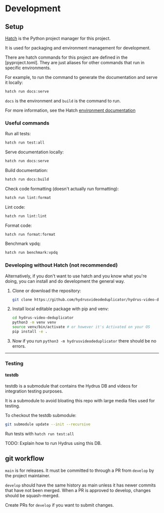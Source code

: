 # Development

## Setup

[Hatch](https://hatch.pypa.io/latest/) is the Python project manager for this project.

It is used for packaging and environment management for development.

There are hatch commands for this project are defined in the [pyproject.toml]. They are just aliases for other commands that run in specific environments.

For example, to run the command to generate the documentation and serve it locally:

```sh
hatch run docs:serve
```

`docs` is the environment and `build` is the command to run.

For more information, see the Hatch [environment documentation](https://hatch.pypa.io/latest/environment/)

### Useful commands

Run all tests:

```sh
hatch run test:all
```

Serve documentation locally:

```sh
hatch run docs:serve
```

Build documentation:

```sh
hatch run docs:build
```

Check code formatting (doesn't actually run formatting):

```sh
hatch run lint:format
```

Lint code:

```sh
hatch run lint:lint
```

Format code:

```sh
hatch run format:format
```

Benchmark vpdq:

```sh
hatch run benchmark:vpdq
```

### Developing without Hatch (not recommended)

Alternatively, if you don't want to use hatch and you know what you're doing, you can install and do development the general way.

1. Clone or download the repository:

    ```sh
    git clone https://github.com/hydrusvideodeduplicator/hydrus-video-deduplicator.git
    ```

1. Install local editable package with pip and venv:

    ```sh
    cd hydrus-video-deduplicator
    python3 -m venv venv
    source venv/bin/activate # or however it's Activated on your OS
    pip install -e .
    ```

1. Now if you run `python3 -m hydrusvideodeduplicator` there should be no errors.

---

### Testing

#### testdb

testdb is a submodule that contains the Hydrus DB and videos for integration testing purposes.

It is a submodule to avoid bloating this repo with large media files used for testing.

To checkout the testdb submodule:

```sh
git submodule update --init --recursive
```

Run tests with `hatch run test:all`

TODO: Explain how to run Hydrus using this DB.

## git workflow

`main` is for releases. It must be committed to through a PR from `develop` by the project maintainer.

`develop` should have the same history as main unless it has newer commits that have not been merged. When a PR is approved to develop, changes should be squash-merged.

Create PRs for `develop` if you want to submit changes.
